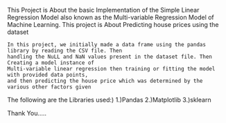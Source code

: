 This Project is About the basic Implementation of the Simple Linear Regression Model also known as the Multi-variable Regression Model of Machine Learning. This 
 project is About Predicting house prices using the dataset


    In this project, we initially made a data frame using the pandas library by reading the CSV file. Then
    handling the NuLL and NaN values present in the dataset file. Then Creating a model instance of 
    Multi-variable linear regression then training or fitting the model with provided data points,
    and then predicting the house price which was determined by the various other factors given

The following are the Libraries used:) 1.)Pandas 2.)Matplotlib 3.)sklearn

Thank You.....
